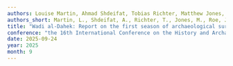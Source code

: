```yaml
---
authors: Louise Martin, Ahmad Shdeifat, Tobias Richter, Matthew Jones, Joe Roe, Ahmad Thaher, Abdalkareem Alawamleh, Majed Ibrahim, and Ansam Ghlelat
authors_short: Martin, L., Shdeifat, A., Richter, T., Jones, M., Roe, J., Thaher, A., Alawamleh, A., Ibrahim, M., & Ghlelat, A.
title: "Wadi al-Dahek: Report on the first season of archaeological survey and sedimentological assessment in Jordan’s 'White Desert' in the eastern Badia"
conference: "the 16th International Conference on the History and Archaeology of Jordan (ICHAJ)"
date: 2025-09-24
year: 2025
month: 9
---
```


